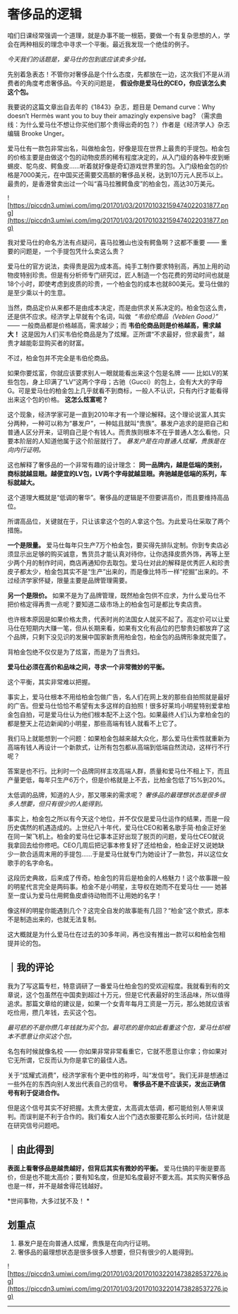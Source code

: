 # 奢侈品的逻辑

咱们日课经常强调一个道理，就是办事不能一根筋，要做一个有复杂思想的人，学会在两种相反的理念中寻求一个平衡。最近我发现一个绝佳的例子。

 *今天我们的话题是，爱马仕的包到底应该卖多少钱。*

先别着急表态！不管你对奢侈品是个什么态度，先都放在一边，这次我们不是从消费者的角度考虑奢侈品。今天的问题是， **假设你是爱马仕的CEO，你应该怎么卖这个包。**

我要说的这篇文章出自去年的《1843》杂志，题目是 Demand curve：Why doesn’t Hermès want you to buy their amazingly expensive bag? （需求曲线：为什么爱马仕不想让你买他们那个贵得出奇的包？）作者是《经济学人》杂志编辑 Brooke Unger。

爱马仕有一款包非常出名，叫做柏金包，好像是现在世界上最贵的手提包。柏金包的价格主要是由做这个包的动物皮质的稀有程度决定的，从入门级的各种牛皮到蜥蜴皮、鸵鸟皮、鳄鱼皮……听着就好像是奇幻游戏世界里的包。入门级柏金包的价格是7000美元，在中国买还需要交高额的奢侈品关税，达到10万元人民币以上。最贵的，是香港曾卖出过一个叫“喜马拉雅鳄鱼皮”的柏金包，高达30万美元。 

![https://piccdn3.umiwi.com/img/201701/03/201701032159474022031877.png](https://piccdn3.umiwi.com/img/201701/03/201701032159474022031877.png)

我对爱马仕的命名方法有点疑问，喜马拉雅山也没有鳄鱼啊？这都不重要 —— 重要的问题是，一个手提包凭什么卖这么贵？

爱马仕的官方说法，卖得贵是因为成本高。纯手工制作要求特别高，再加上用的动物皮特别珍贵。但是有分析师专门研究过，匠人制造一个包花费的劳动时间也就是18个小时，即使考虑到皮质的珍贵，一个柏金包的成本也就800美元。爱马仕做的是至少乘以十的生意。

当然，商品定价从来都不是由成本决定，而是由供求关系决定的。柏金包这么贵，还是供不应求。经济学上早就有个名词，叫做  *“韦伯伦商品（Veblen Good）”*   —— 一般商品都是价格越高，需求越少；而 **韦伯伦商品则是价格越高，需求越大！** 这是因为人们买韦伯伦商品是为了炫耀。正所谓“不求最好，但求最贵”，越贵才越能彰显购买者的财富。

不过，柏金包并不完全是韦伯伦商品。

如果你要炫富，你就应该要求别人一眼就能看出来这个包是名牌 —— 比如LV的某些包包，身上印满了“LV”这两个字母；古驰（Gucci）的包上，会有大大的字母G。可是爱马仕的柏金包上几乎就看不到商标，一般人不认识，只有内行才能看得出来这个包的价格。 **这怎么炫富呢？**

这个现象，经济学家可是一直到2010年才有一个理论解释。这个理论说富人其实分两种，一种可以称为“暴发户”，一种姑且就叫“贵族”。暴发户追求的是把自己和普通人区分开来，证明自己是个有钱人。而贵族则根本不在乎普通人怎么看他，只要本阶层的人知道他属于这个阶层就行了。 *暴发户是在向普通人炫耀，贵族是在向内行证明。*

这也解释了奢侈品的一个非常有趣的设计理念： **同一品牌内，越是低端的类别，商标就越显眼。越便宜的LV包，LV两个字母就越显眼。奔驰越是低端的系列，车标就越大。**

这个道理大概就是“低调的奢华”。奢侈品的逻辑是不但要讲高价，而且要维持高品位。

所谓高品位，关键就在于，只让该拿这个包的人拿这个包。为此爱马仕采取了两个措施。

 **一个是限量。** 爱马仕每年只生产7万个柏金包，要买得先排队定制。你到专卖店必须显示出足够的购买诚意，售货员才能认真对待你，让你选择皮质外饰，再等上至少两个月的制作时间，商店再通知你去取包。爱马仕对此的解释是优秀匠人和珍贵皮子都太少，柏金包其实不是“生产”出来的，而是像比特币一样“挖掘”出来的。不过经济学家怀疑，限量主要是品牌管理需要。

 **另一个是限价。** 如果不是为了品牌管理，既然柏金包供不应求，为什么爱马仕不把价格定得再贵一点呢？要知道二级市场上的柏金包可是都比专卖店贵。

也许根本原因是如果价格太贵，代表时尚的法国女人就买不起了。高定价可以让爱马仕在短期内大赚一笔，但从长期来看，如果有文化有品位的巴黎贵妇都放弃了这个品牌，只剩下没见识的发展中国家新贵用柏金包，柏金包的品牌形象就完蛋了。

背柏金包绝不仅仅是为了炫富，而是为了当贵妇。

 **爱马仕必须在高价和品味之间，寻求一个非常微妙的平衡。**

这个平衡，其实非常难以把握。

事实上，爱马仕根本不用给柏金包做广告，名人们在网上发的那些自拍照就是最好的广告。但爱马仕恰恰不希望有太多这样的自拍照！很多好莱坞小明星特别爱拿柏金包自拍，可是爱马仕认为他们根本配不上这个包。如果最终人们认为拿柏金包的都是整天上花边新闻的小明星，那些高端有钱人就看不上它了。

我们马上就能想到一个问题：如果柏金包越来越大众化，那么爱马仕索性就重新为高端有钱人再设计一个新款式，让所有包包都从高端到低端自然流动，这样行不行呢？

答案是也不行。比利时一个品牌同样主攻高端人群，质量和爱马仕不相上下，而且产量更低，每年只生产6万个，但是价格就是上不去，比柏金包低了15%到20%。

太低调的品牌，知道的人少，那又哪来的需求呢？ *奢侈品的最理想状态是很多很多人想要，但只有很少的人能得到。*

事实上，柏金包之所以有今天这个地位，并不仅仅是爱马仕运作的结果，而是一段历史偶然的机遇造成的。上世纪八十年代，爱马仕CEO和著名歌手简·柏金正好坐在同一架飞机上。柏金的爱马仕记事本正好出现了脱页的问题，爱马仕CEO就说我拿回去给你修吧。CEO几周后把记事本修复好了还给柏金，柏金正好又说她缺少一款合适周末用的手提包……于是爱马仕就专门为她设计了一款包，并以这位女歌手的名字命名。

这段历史典故，后来成了传奇。柏金包的背后是柏金的人格魅力！这个故事跟一般的明星代言完全是两码事。柏金不是小明星，主导权在她而不在爱马仕 —— 她甚至一度认为爱马仕用鳄鱼皮虐待动物而不让用她的名字！

像这样的明星你能遇到几个？这完全自发的故事能有几回？“柏金”这个款式，原本不是制造出来的，也就无法复制。

这大概就是为什么爱马仕在过去的30多年间，再也没有推出一款可以和柏金包相提并论的包。 

## ｜我的评论

我为了写这篇专栏，特意调研了一番爱马仕柏金包的受欢迎程度。我就看到有的文章说，这个包虽然在中国卖到超过十万元，但是它代表最好的生活品味，所以值得追求。那篇文章给的建议是，如果一个女青年每月工资是一万元，那么她就应该省吃俭用，攒几年钱，去买这个包。

 *最可悲的不是你攒几年钱就为买个包。最可悲的是你如此看重这个包，爱马仕却根本不愿意让你买这个包。*

名包有时候就像名校 —— 你如果非常非常看重它，它就不愿意让你拿；你如果对它无所谓，它反而认为你是拿它的最佳人选。

关于“炫耀式消费”，经济学家有个更中性的称呼，叫“发信号”。我们无非是想通过一些外在的东西向别人发出代表自己的信号。 **奢侈品不是不应该买，发出正确信号有利于促进合作。**

但是这个信号其实不好把握。太贵太便宜，太高调太低调，都可能给别人带来误判。而误判是不利于合作的。我们看女人出个门选衣服要花那么长时间，估计就是在研究信号问题吧。 

## ｜由此得到

 **表面上看奢侈品是越贵越好，但背后其实有微妙的平衡。** 爱马仕搞的平衡是要高价，但是也不能太高价；要有知名度，但是知名度最好不要太高。其实购买奢侈品也是一样，并不是越舍得花钱越好。

 *世间事物，大多过犹不及！ *

## 划重点

1. 暴发户是在向普通人炫耀，贵族是在向内行证明。
2. 奢侈品的最理想状态是很多很多人想要，但只有很少的人能得到。

![https://piccdn3.umiwi.com/img/201701/03/201701032201473828537276.jpg](https://piccdn3.umiwi.com/img/201701/03/201701032201473828537276.jpg)

---
